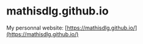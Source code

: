 # mathisdlg.github.io

My personnal website: [https://mathisdlg.github.io/](https://mathisdlg.github.io/)
